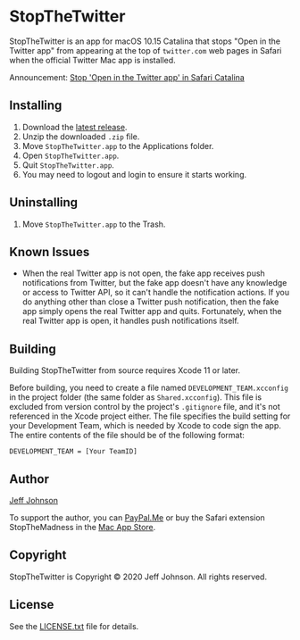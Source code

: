 # StopTheTwitter

StopTheTwitter is an app for macOS 10.15 Catalina that stops "Open in the Twitter app" from appearing at the top of `twitter.com` web pages in Safari when the official Twitter Mac app is installed.

Announcement: [Stop 'Open in the Twitter app' in Safari Catalina](https://lapcatsoftware.com/articles/universal-links.html)

## Installing

1. Download the [latest release](https://github.com/lapcat/StopTheTwitter/releases/latest).
2. Unzip the downloaded `.zip` file.
3. Move `StopTheTwitter.app` to the Applications folder.
4. Open `StopTheTwitter.app`.
5. Quit `StopTheTwitter.app`.
6. You may need to logout and login to ensure it starts working.

## Uninstalling

1. Move `StopTheTwitter.app` to the Trash.

## Known Issues

-  When the real Twitter app is not open, the fake app receives push notifications from Twitter, but the fake app doesn't have any knowledge or access to Twitter API, so it can't handle the notification actions. If you do anything other than close a Twitter push notification, then the fake app simply opens the real Twitter app and quits. Fortunately, when the real Twitter app is open, it handles push notifications itself.

## Building

Building StopTheTwitter from source requires Xcode 11 or later.

Before building, you need to create a file named `DEVELOPMENT_TEAM.xcconfig` in the project folder (the same folder as `Shared.xcconfig`). This file is excluded from version control by the project's `.gitignore` file, and it's not referenced in the Xcode project either. The file specifies the build setting for your Development Team, which is needed by Xcode to code sign the app. The entire contents of the file should be of the following format:
```
DEVELOPMENT_TEAM = [Your TeamID]
```

## Author

[Jeff Johnson](https://lapcatsoftware.com/)

To support the author, you can [PayPal.Me](https://www.paypal.me/JeffJohnsonWI) or buy the Safari extension StopTheMadness in the [Mac App Store](https://apps.apple.com/app/stopthemadness/id1376402589?mt=12).

## Copyright

StopTheTwitter is Copyright © 2020 Jeff Johnson. All rights reserved.

## License

See the [LICENSE.txt](LICENSE.txt) file for details.
